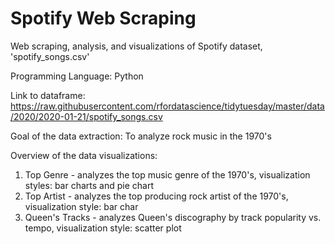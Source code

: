 # Spotify Web Scraping
Web scraping, analysis, and visualizations of Spotify dataset, 'spotify_songs.csv'

Programming Language: Python

Link to dataframe: https://raw.githubusercontent.com/rfordatascience/tidytuesday/master/data/2020/2020-01-21/spotify_songs.csv

Goal of the data extraction: To analyze rock music in the 1970's

Overview of the data visualizations:
1. Top Genre - analyzes the top music genre of the 1970's, visualization styles: bar charts and pie chart
2. Top Artist - analyzes the top producing rock artist of the 1970's, visualization style: bar char
3. Queen's Tracks - analyzes Queen's discography by track popularity vs. tempo, visualization style: scatter plot 
